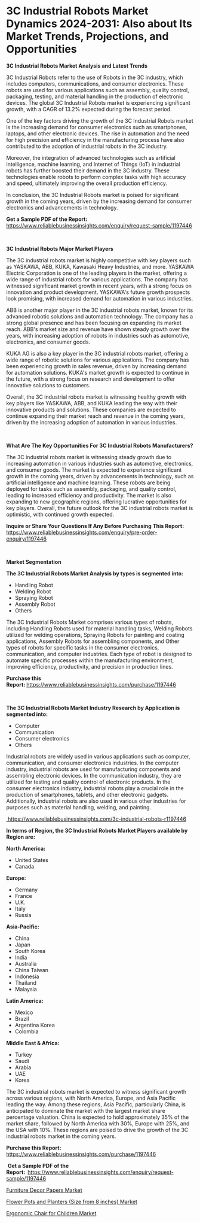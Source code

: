 <p><h1>3C Industrial Robots Market Dynamics 2024-2031: Also about Its Market Trends, Projections, and Opportunities</h1></p><p><strong>3C Industrial Robots Market Analysis and Latest Trends</strong></p>
<p><p>3C Industrial Robots refer to the use of Robots in the 3C industry, which includes computers, communications, and consumer electronics. These robots are used for various applications such as assembly, quality control, packaging, testing, and material handling in the production of electronic devices. The global 3C Industrial Robots market is experiencing significant growth, with a CAGR of 13.2% expected during the forecast period.</p><p>One of the key factors driving the growth of the 3C Industrial Robots market is the increasing demand for consumer electronics such as smartphones, laptops, and other electronic devices. The rise in automation and the need for high precision and efficiency in the manufacturing process have also contributed to the adoption of industrial robots in the 3C industry.</p><p>Moreover, the integration of advanced technologies such as artificial intelligence, machine learning, and Internet of Things (IoT) in industrial robots has further boosted their demand in the 3C industry. These technologies enable robots to perform complex tasks with high accuracy and speed, ultimately improving the overall production efficiency.</p><p>In conclusion, the 3C Industrial Robots market is poised for significant growth in the coming years, driven by the increasing demand for consumer electronics and advancements in technology.</p></p>
<p><strong>Get a Sample PDF of the Report:&nbsp;</strong> <a href="https://www.reliablebusinessinsights.com/enquiry/request-sample/1197446">https://www.reliablebusinessinsights.com/enquiry/request-sample/1197446</a></p>
<p>&nbsp;</p>
<p><strong>3C Industrial Robots Major Market Players</strong></p>
<p><p>The 3C industrial robots market is highly competitive with key players such as YASKAWA, ABB, KUKA, Kawasaki Heavy Industries, and more. YASKAWA Electric Corporation is one of the leading players in the market, offering a wide range of industrial robots for various applications. The company has witnessed significant market growth in recent years, with a strong focus on innovation and product development. YASKAWA's future growth prospects look promising, with increased demand for automation in various industries.</p><p>ABB is another major player in the 3C industrial robots market, known for its advanced robotic solutions and automation technology. The company has a strong global presence and has been focusing on expanding its market reach. ABB's market size and revenue have shown steady growth over the years, with increasing adoption of robots in industries such as automotive, electronics, and consumer goods.</p><p>KUKA AG is also a key player in the 3C industrial robots market, offering a wide range of robotic solutions for various applications. The company has been experiencing growth in sales revenue, driven by increasing demand for automation solutions. KUKA's market growth is expected to continue in the future, with a strong focus on research and development to offer innovative solutions to customers.</p><p>Overall, the 3C industrial robots market is witnessing healthy growth with key players like YASKAWA, ABB, and KUKA leading the way with their innovative products and solutions. These companies are expected to continue expanding their market reach and revenue in the coming years, driven by the increasing adoption of automation in various industries.</p></p>
<p>&nbsp;</p>
<p><strong>What Are The Key Opportunities For 3C Industrial Robots Manufacturers?</strong></p>
<p><p>The 3C industrial robots market is witnessing steady growth due to increasing automation in various industries such as automotive, electronics, and consumer goods. The market is expected to experience significant growth in the coming years, driven by advancements in technology, such as artificial intelligence and machine learning. These robots are being deployed for tasks such as assembly, packaging, and quality control, leading to increased efficiency and productivity. The market is also expanding to new geographic regions, offering lucrative opportunities for key players. Overall, the future outlook for the 3C industrial robots market is optimistic, with continued growth expected.</p></p>
<p><strong>Inquire or Share Your Questions If Any Before Purchasing This Report:</strong> <a href="https://www.reliablebusinessinsights.com/enquiry/pre-order-enquiry/1197446">https://www.reliablebusinessinsights.com/enquiry/pre-order-enquiry/1197446</a></p>
<p>&nbsp;</p>
<p><strong>Market Segmentation</strong></p>
<p><strong>The 3C Industrial Robots Market Analysis by types is segmented into:</strong></p>
<p><ul><li>Handling Robot</li><li>Welding Robot</li><li>Spraying Robot</li><li>Assembly Robot</li><li>Others</li></ul></p>
<p><p>The 3C Industrial Robots Market comprises various types of robots, including Handling Robots used for material handling tasks, Welding Robots utilized for welding operations, Spraying Robots for painting and coating applications, Assembly Robots for assembling components, and Other types of robots for specific tasks in the consumer electronics, communication, and computer industries. Each type of robot is designed to automate specific processes within the manufacturing environment, improving efficiency, productivity, and precision in production lines.</p></p>
<p><strong>Purchase this Report:&nbsp;</strong><a href="https://www.reliablebusinessinsights.com/purchase/1197446">https://www.reliablebusinessinsights.com/purchase/1197446</a></p>
<p>&nbsp;</p>
<p><strong>The 3C Industrial Robots Market Industry Research by Application is segmented into:</strong></p>
<p><ul><li>Computer</li><li>Communication</li><li>Consumer electronics</li><li>Others</li></ul></p>
<p><p>Industrial robots are widely used in various applications such as computer, communication, and consumer electronics industries. In the computer industry, industrial robots are used for manufacturing components and assembling electronic devices. In the communication industry, they are utilized for testing and quality control of electronic products. In the consumer electronics industry, industrial robots play a crucial role in the production of smartphones, tablets, and other electronic gadgets. Additionally, industrial robots are also used in various other industries for purposes such as material handling, welding, and painting.</p></p>
<p><a href="https://www.reliablebusinessinsights.com/3c-industrial-robots-r1197446">&nbsp;https://www.reliablebusinessinsights.com/3c-industrial-robots-r1197446</a></p>
<p><strong>In terms of Region, the 3C Industrial Robots Market Players available by Region are:</strong></p>
<p>
    <p> <strong> North America: </strong>
        <ul>
            <li>United States</li>
            <li>Canada</li>
        </ul>
        </p> 
    <p> <strong> Europe: </strong>
        <ul>
            <li>Germany</li>
            <li>France</li>
            <li>U.K.</li>
            <li>Italy</li>
            <li>Russia</li>
        </ul>
        </p> 
    <p> <strong> Asia-Pacific: </strong>
        <ul>
            <li>China</li>
            <li>Japan</li>
            <li>South Korea</li>
            <li>India</li>
            <li>Australia</li>
            <li>China Taiwan</li>
            <li>Indonesia</li>
            <li>Thailand</li>
            <li>Malaysia</li>
        </ul>
        </p> 
    <p> <strong> Latin America: </strong>
        <ul>
            <li>Mexico</li>
            <li>Brazil</li>
            <li>Argentina Korea</li>
            <li>Colombia</li>
        </ul>
        </p> 
    <p> <strong> Middle East & Africa: </strong>
        <ul>
            <li>Turkey</li>
            <li>Saudi</li>
            <li>Arabia</li>
            <li>UAE</li>
            <li>Korea</li>
        </ul>
    </p>
    </p>
<p><p>The 3C industrial robots market is expected to witness significant growth across various regions, with North America, Europe, and Asia Pacific leading the way. Among these regions, Asia Pacific, particularly China, is anticipated to dominate the market with the largest market share percentage valuation. China is expected to hold approximately 35% of the market share, followed by North America with 30%, Europe with 25%, and the USA with 10%. These regions are poised to drive the growth of the 3C industrial robots market in the coming years.</p></p>
<p><strong>Purchase this Report: </strong><a href="https://www.reliablebusinessinsights.com/purchase/1197446">https://www.reliablebusinessinsights.com/purchase/1197446</a></p>
<p>&nbsp;<strong>Get a Sample PDF of the Report:&nbsp;&nbsp;</strong><a href="https://www.reliablebusinessinsights.com/enquiry/request-sample/1197446">https://www.reliablebusinessinsights.com/enquiry/request-sample/1197446</a></p>
<p><strong></strong></p>
<p><p><a href="https://www.linkedin.com/pulse/furniture-decor-papers-market-size-share-amp-trends-analysis-ppzoe?trackingId=rmHcfGD4OT0qFRU7%2B%2Fj%2FOQ%3D%3D">Furniture Decor Papers Market</a></p><p><a href="https://www.linkedin.com/pulse/exploring-flower-pots-planters-size-from-8-inches-market-dynamics-cicvc?trackingId=yXSSg45cjU3F4toUNC5OFQ%3D%3D">Flower Pots and Planters (Size from 8 inches) Market</a></p><p><a href="https://www.linkedin.com/pulse/global-ergonomic-chair-children-market-size-expected-experience-wi7ac?trackingId=M985ZpiO%2BgxOAdt7vF13hw%3D%3D">Ergonomic Chair for Children Market</a></p></p>